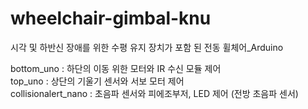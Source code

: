 # wheelchair-gimbal-knu
시각 및 하반신 장애를 위한 수평 유지 장치가 포함 된 전동 휠체어_Arduino

bottom_uno : 하단의 이동 위한 모터와 IR 수신 모듈 제어  
top_uno : 상단의 기울기 센서와 서보 모터 제어  
collisionalert_nano : 초음파 센서와 피에조부저, LED 제어 (전방 초음파 센서)  
